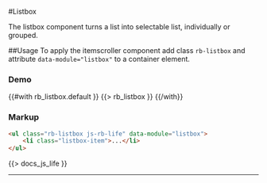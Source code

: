 #Listbox
<p class="docs-intro">The listbox component turns a list into selectable list, individually or grouped.</p>

##Usage
To apply the itemscroller component add class `rb-listbox` and attribute `data-module="listbox"` to a container element.

<h3 class="docs-example-title">Demo</h3>
<div class="docs-example">
    {{#with rb_listbox.default }}
        {{> rb_listbox }}
    {{/with}}
</div>

<h3 class="docs-example-title">Markup</h3>

```html
<ul class="rb-listbox js-rb-life" data-module="listbox">
    <li class="listbox-item">...</li>
</ul>
```

{{> docs_js_life }}

<hr>